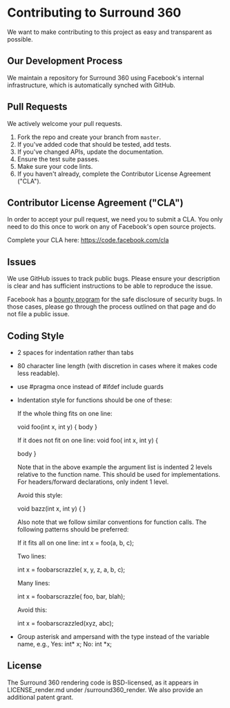 # Contributing to Surround 360

We want to make contributing to this project as easy and transparent as
possible.

## Our Development Process

We maintain a repository for Surround 360 using Facebook's internal infrastructure, which is automatically synched with GitHub.

## Pull Requests

We actively welcome your pull requests.

1. Fork the repo and create your branch from `master`.
2. If you've added code that should be tested, add tests.
3. If you've changed APIs, update the documentation.
4. Ensure the test suite passes.
5. Make sure your code lints.
6. If you haven't already, complete the Contributor License Agreement ("CLA").

## Contributor License Agreement ("CLA")

In order to accept your pull request, we need you to submit a CLA. You only need
to do this once to work on any of Facebook's open source projects.

Complete your CLA here: <https://code.facebook.com/cla>

## Issues

We use GitHub issues to track public bugs. Please ensure your description is
clear and has sufficient instructions to be able to reproduce the issue.

Facebook has a [bounty program](https://www.facebook.com/whitehat/) for the safe
disclosure of security bugs. In those cases, please go through the process
outlined on that page and do not file a public issue.

## Coding Style

* 2 spaces for indentation rather than tabs
* 80 character line length (with discretion in cases where it makes code less readable).
* use #pragma once instead of #ifdef include guards
* Indentation style for functions should be one of these:

  If the whole thing fits on one line:

  void foo(int x, int y) {
    body
  }

  If it does not fit on one line:
  void foo(
      int x,
      int y) {

    body
  }

  Note that in the above example the argument list is indented 2 levels relative to the function name. This should be used for implementations. For headers/forward declarations, only indent 1 level.

  Avoid this style:

  void bazz(int x,
            int y) {
  }

  Also note that we follow similar conventions for function calls. The following patterns should be preferred:

  If it fits all on one line:
  int x = foo(a, b, c);

  Two lines:

  int x = foobarscrazzle(
    x, y, z, a, b, c);

  Many lines:

  int x = foobarscrazzle(
    foo,
    bar,
    blah);

  Avoid this:

  int x = foobarscrazzled(xyz,
                          abc);

* Group asterisk and ampersand with the type instead of the variable name, e.g.,
  Yes:  int* x;
  No:   int *x;

## License

The Surround 360 rendering code is BSD-licensed, as it appears in LICENSE_render.md under /surround360_render. We also provide an additional patent grant.
